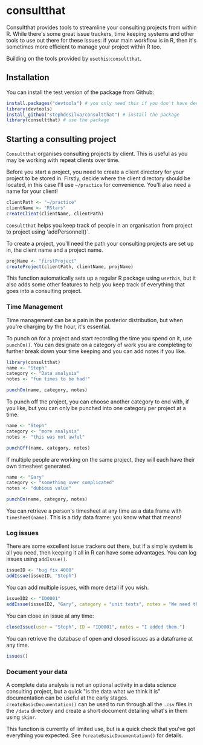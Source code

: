 # consultthat

Consultthat provides tools to streamline your consulting projects from within R. While there's some great issue trackers, time keeping systems and other tools to use out there for these issues: if your main workflow is in R, then it's sometimes more efficient to manage your project within R too.

Building on the tools provided by `usethis`:`consultthat`.

## Installation

You can install the test version of the package from Github:

``` r
install.packages("devtools") # you only need this if you don't have devtools already
library(devtools) 
install_github("stephdesilva/consultthat") # install the package
library(consultthat) # use the package
```

## Starting a consulting project

`Consultthat` organises consulting projects by client. This is useful as you may be working with repeat clients over time.

Before you start a project, you need to create a client directory for your project to be stored in. Firstly, decide where the client directory should be located, in this case I'll use `~/practice` for convenience. You'll also need a name for your client!

``` r
clientPath <- "~/practice"
clientName <- "RStars"
createClient(clientName, clientPath)
```

`Consultthat` helps you keep track of people in an organisation from project to project using 'addPersonnel()`.

To create a project, you'll need the path your consulting projects are set up in, the client name and a project name.

``` r
projName <- "firstProject"
createProject(clientPath, clientName, projName)
```

This function automatically sets up a regular R package using `usethis`, but it also adds some other features to help you keep track of everything that goes into a consulting project.

### Time Management

Time management can be a pain in the posterior distribution, but when you're charging by the hour, it's essential. 

To punch on for a project and start recording the time you spend on it, use `punchOn()`. You can designate on a category of work you are completing to further break down your time keeping and you can add notes if you like.

```r 
library(consultthat)
name <- "Steph"
category <- "Data analysis"
notes <- "fun times to be had!"

punchOn(name, category, notes)
```

To punch off the project, you can choose another category to end with, if you like, but you can only be punched into one category per project at a time.

```r 
name <- "Steph"
category <- "more analysis"
notes <- "this was not awful"

punchOff(name, category, notes)
```

If multiple people are working on the same project, they will each have their own timesheet generated.

```r 
name <- "Gary"
category <- "something over complicated"
notes <- "dubious value"

punchOn(name, category, notes)
```

You can retrieve a person's timesheet at any time as a data frame with `timesheet(name)`. This is a tidy data frame: you know what that means!

### Log issues

There are some excellent issue trackers out there, but if a simple system is all you need, then keeping it all in R can have some advantages. You can log issues using `addIssue()`.

```r 
issueID <- "bug fix 4000"
addIssue(issueID, "Steph")
```

You can add multiple issues, with more detail if you wish.

```r 
issueID2 <- "ID0001"
addIssue(issueID2, "Gary", category = "unit tests", notes = "We need them")
```

You can close an issue at any time:

```r 
closeIssue(user = "Steph", ID = "ID0001", notes = "I added them.")
```

You can retrieve the database of open and closed issues as a dataframe at any time.

```r 
issues()
```

### Document your data

A complete data analysis is not an optional activity in a data science consulting project, but a quick "is the data what we think it is" documentation can be useful at the early stages. `createBasicDocumentation()` can be used to run through all the `.csv` files in the `/data` directory and create a short document detailing what's in them using `skimr`.

This function is currently of limited use, but is a quick check that you've got everything you expected. See `?createBasicDocumentation()` for details.



